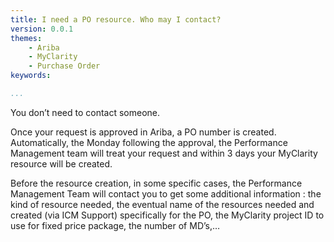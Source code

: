 ```yaml
---
title: I need a PO resource. Who may I contact?
version: 0.0.1
themes:
    - Ariba
    - MyClarity
    - Purchase Order
keywords:

...
```


You don’t need to contact someone.

Once your request is approved in Ariba, a PO number is created.
Automatically, the Monday following the approval, the Performance Management team will treat your request and within 3 days your MyClarity resource will be created.

Before the resource creation, in some specific cases, the Performance Management Team will contact you to get some additional information : the kind of resource needed, the eventual name of the resources needed and created (via ICM Support) specifically for the PO, the MyClarity project ID to use for fixed price package, the number of MD’s,…  
  
